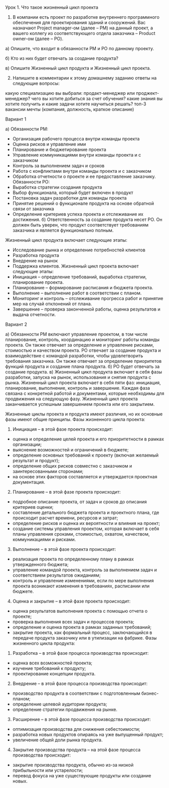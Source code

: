 Урок 1. Что такое жизненный цикл проекта
1. В компании есть проект по разработке внутреннего программного обеспечения для проектирования зданий и сооружений. Вас назначают Project manager-ом (далее – PM) на данный проект, а вашего коллегу из соответствующего отдела заказчика – Product owner-ом (далее – PO).

а) Опишите, что входит в обязанности PM и PO по данному проекту.

б) Кто из них будет отвечать за создание продукта?

в) Опишите Жизненный цикл продукта и Жизненный цикл проекта.


2. Напишите в комментарии к этому домашнему заданию ответы на следующие вопросы:

какую специализацию вы выбрали: продакт-менеджер или проджект- менеджер?
чего вы хотите добиться за счет обучения?
какие знания вы хотите получить и какие задачи хотите научиться решать?
топ-3 вакансии мечты (компания, должность, краткое описание)

Вариант 1

а) Обязанности PM:
- Организация рабочего процесса внутри команды проекта
- Оценка рисков и управление ими
- Планирование и бюджетирование проекта
- Управление коммуникациями внутри команды проекта и с заказчиком
- Контроль за выполнением задач и сроков
- Работа с конфликтами внутри команды проекта и с заказчиком
- Обработка отчетности о проекте и ее предоставление заказчику.
Обязанности PO:
- Выработка стратегии создания продукта
- Выбор функционала, который будет включен в продукт
- Постановка задач разработки для команды проекта
- Принятие решений о функционале продукта на основе обратной связи от заказчика
- Определение критериев успеха проекта и отслеживание их достижения.
б) Ответственность за создание продукта несет PO. Он должен быть уверен, что продукт соответствует требованиям заказчика и является функционально полным.

Жизненный цикл продукта включает следующие этапы:
- Исследование рынка и определение потребностей клиентов
- Разработка продукта
- Внедрение на рынок
- Поддержка клиентов.
Жизненный цикл проекта включает следующие этапы:
- Инициация – определение требований, выработка стратегии, планирование проекта.
- Планирование – формирование расписания и бюджета проекта.
- Выполнение – выполнение работ в соответствии с планом.
- Мониторинг и контроль – отслеживание прогресса работ и принятие мер на случай отклонений от плана.
- Завершение – проверка законченной работы, оценка результатов и выдача отчетности.


Вариант 2

а) Обязанности PM включают управление проектом, в том числе планирование, контроль, координацию и мониторинг работы команды проекта. Он также отвечает за определение и управление рисками, стоимостью и качеством проекта. PO отвечает за создание продукта и взаимодействие с командой разработки, чтобы удовлетворить требования заказчика. Он также отвечает за определение приоритетов функций продукта и создание плана продукта.
б) PO будет отвечать за создание продукта.
в) Жизненный цикл продукта включает в себя фазы разработки, запуска на рынок, использования и снятия продукта с рынка. Жизненный цикл проекта включает в себя пяти фаз: инициация, планирование, выполнение, контроль и завершение. Каждая фаза связана с конкретной работой и документами, которые необходимы для продвижения на следующую фазу. Жизненный цикл проекта заканчивается успешным завершением проекта или его закрытием.

Жизненные циклы проекта и продукта имеют различия, но их основные фазы имеют общие принципы. 
Фазы жизненного цикла проекта:
1. Инициация – в этой фазе проекта происходит:
 - оценка и определение целей проекта и его приоритетности в рамках организации;
 - выяснение возможностей и ограничений в бюджете;
 - определение основных требований к проекту (включая желаемый результат и продукт);
 - определение общих рисков совместно с заказчиком и заинтересованными сторонами;
 - на основе этих факторов составляется и утверждается проектная документация.
2. Планирование – в этой фазе проекта происходит:
 - подробное описание проекта, от задач и сроков до описания критериев оценки;
 - составление детального бюджета проекта и проектного плана, где происходит расчет времени, ресурсов и затрат;
 - определение рисков и оценка их вероятности и влияния на проект;
 - создание системы управления проектом, которая включает в себя планы управления сроками, стоимостью, охватом, качеством, коммуникациями и рисками.
3. Выполнение – в этой фазе проекта происходит:
 - реализация проекта по определенному плану в рамках утвержденного бюджета;
 - управление командой проекта, контроль за выполнением задач и соответствием результатов ожиданиям;
 - контроль и управление изменениями, если по мере выполнения проекта возникают изменения в требованиях, расписании или бюджете.
4. Оценка и закрытие – в этой фазе проекта происходит:
 - оценка результатов выполнения проекта с помощью отчета о проекте;
 - проверка выполнения всех задач и процессов проекта;
 - определение и оценка проекта в рамках заданных требований;
 - закрытие проекта, как формальный процесс, заключающийся в передаче продукта заказчику или в утилизации на фабрике.
Фазы жизненного цикла продукта:
1. Разработка – в этой фазе процесса производства происходит:
 - оценка всех возможностей проекта;
 - изучение требований к продукту;
 - проектирование концепции продукта.
2. Внедрение – в этой фазе процесса производства происходит:
 - производство продукта в соответствии с подготовленным бизнес-планом;
 - определение целевой аудитории продукта;
 - определение стратегии продвижения на рынке.
3. Расширение – в этой фазе процесса производства происходит:
 - оптимизация производства для снижения себестоимости;
 - разработка новых продуктов опираясь на уже выпущенный продукт;
 - увеличение общей доли рынка продукта.
4. Закрытие производства продукта – на этой фазе процесса производства происходит:
 - закрытие производства продукта, обычно из-за низкой прибыльности или устарелости;
 - перевод фокуса на уже существующие продукты или создание новых.